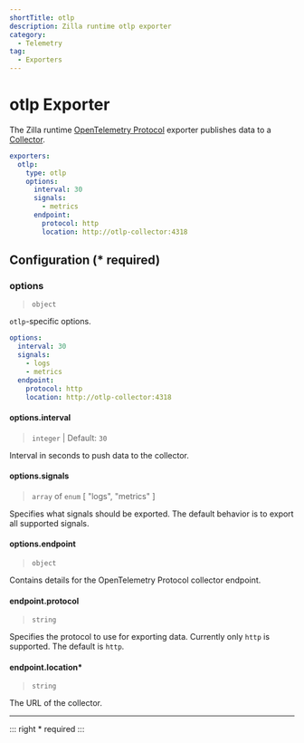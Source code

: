 ```yaml
---
shortTitle: otlp
description: Zilla runtime otlp exporter
category:
  - Telemetry
tag:
  - Exporters
---
```


# otlp Exporter

The Zilla runtime [OpenTelemetry Protocol](https://github.com/open-telemetry/oteps/blob/main/text/0035-opentelemetry-protocol.md) exporter publishes data to a [Collector](https://opentelemetry.io/docs/collector/).

```yaml {3}
exporters:
  otlp:
    type: otlp
    options:
      interval: 30
      signals:
        - metrics
      endpoint:
        protocol: http
        location: http://otlp-collector:4318
```

## Configuration (\* required)

### options

> `object`

`otlp`-specific options.

```yaml
options:
  interval: 30
  signals:
    - logs
    - metrics
  endpoint:
    protocol: http
    location: http://otlp-collector:4318
```

#### options.interval

> `integer` | Default: `30`

Interval in seconds to push data to the collector.

#### options.signals

> `array` of `enum` [ "logs", "metrics" ]

Specifies what signals should be exported. The default behavior is to export all supported signals.

#### options.endpoint

> `object`

Contains details for the OpenTelemetry Protocol collector endpoint.

#### endpoint.protocol

> `string`

Specifies the protocol to use for exporting data. Currently only `http` is supported. The default is `http`.

#### endpoint.location\*

> `string`

The URL of the collector.

---

::: right
\* required
:::
